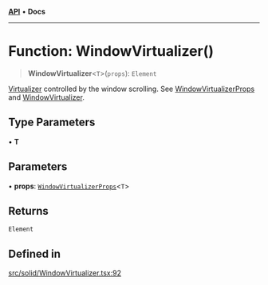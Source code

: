 [**API**](../../API.md) • **Docs**

***

# Function: WindowVirtualizer()

> **WindowVirtualizer**\<`T`\>(`props`): `Element`

[Virtualizer](Virtualizer.md) controlled by the window scrolling. See [WindowVirtualizerProps](../interfaces/WindowVirtualizerProps.md) and [WindowVirtualizer](WindowVirtualizer.md).

## Type Parameters

• **T**

## Parameters

• **props**: [`WindowVirtualizerProps`](../interfaces/WindowVirtualizerProps.md)\<`T`\>

## Returns

`Element`

## Defined in

[src/solid/WindowVirtualizer.tsx:92](https://github.com/inokawa/virtua/blob/50ec6f005e6f27fd2512c1baa8c41e50e75c3f1e/src/solid/WindowVirtualizer.tsx#L92)
